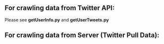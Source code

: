 ## For crawling data from Twitter API:
Please see **getUserInfo.py** and **getUserTweets.py**

## For crawling data from Server (Twitter Pull Data):
